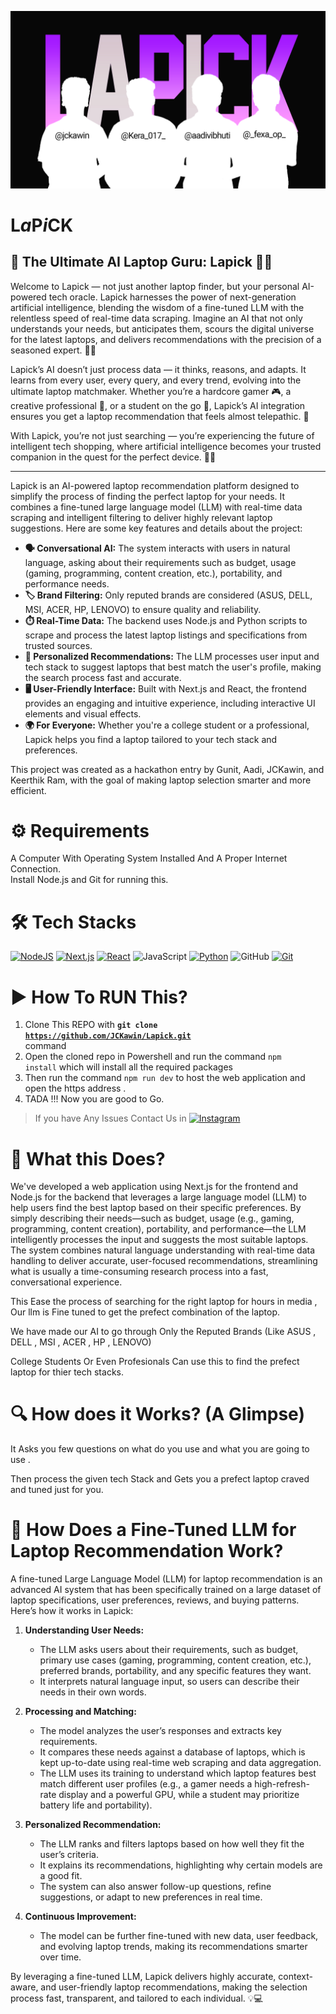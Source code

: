 ![](banner.png)


#  L<i>**a**</i>P<i>**i**</i>CK

## 🚀 The Ultimate AI Laptop Guru: Lapick 🤖✨

Welcome to Lapick — not just another laptop finder, but your personal AI-powered tech oracle. Lapick harnesses the power of next-generation artificial intelligence, blending the wisdom of a fine-tuned LLM with the relentless speed of real-time data scraping. Imagine an AI that not only understands your needs, but anticipates them, scours the digital universe for the latest laptops, and delivers recommendations with the precision of a seasoned expert. 🧠💡

Lapick’s AI doesn’t just process data — it thinks, reasons, and adapts. It learns from every user, every query, and every trend, evolving into the ultimate laptop matchmaker. Whether you’re a hardcore gamer 🎮, a creative professional 🎨, or a student on the go 🎒, Lapick’s AI integration ensures you get a laptop recommendation that feels almost telepathic. 🔮

With Lapick, you’re not just searching — you’re experiencing the future of intelligent tech shopping, where artificial intelligence becomes your trusted companion in the quest for the perfect device. 🚀🛒

---

Lapick is an AI-powered laptop recommendation platform designed to simplify the process of finding the perfect laptop for your needs. It combines a fine-tuned large language model (LLM) with real-time data scraping and intelligent filtering to deliver highly relevant laptop suggestions. Here are some key features and details about the project:

- **🗣️ Conversational AI:** The system interacts with users in natural language, asking about their requirements such as budget, usage (gaming, programming, content creation, etc.), portability, and performance needs.
- **🏷️ Brand Filtering:** Only reputed brands are considered (ASUS, DELL, MSI, ACER, HP, LENOVO) to ensure quality and reliability.
- **⏱️ Real-Time Data:** The backend uses Node.js and Python scripts to scrape and process the latest laptop listings and specifications from trusted sources.
- **🎯 Personalized Recommendations:** The LLM processes user input and tech stack to suggest laptops that best match the user's profile, making the search process fast and accurate.
- **🖥️ User-Friendly Interface:** Built with Next.js and React, the frontend provides an engaging and intuitive experience, including interactive UI elements and visual effects.
- **🌍 For Everyone:** Whether you're a college student or a professional, Lapick helps you find a laptop tailored to your tech stack and preferences.

This project was created as a hackathon entry by Gunit, Aadi, JCKawin, and Keerthik Ram, with the goal of making laptop selection smarter and more efficient.
# ⚙️ Requirements

A Computer With Operating System Installed And A Proper Internet Connection.<br>
Install Node.js and Git for running this.

# 🛠️ Tech Stacks

[![NodeJS](https://img.shields.io/badge/Node.js-6DA55F?logo=node.js&logoColor=white)](https://nodejs.org/en) [![Next.js](https://img.shields.io/badge/Next.js-black?logo=next.js&logoColor=white)](https://nextjs.org/) [![React](https://img.shields.io/badge/React-%2320232a.svg?logo=react&logoColor=%2361DAFB)](https://react.dev/) ![JavaScript](https://img.shields.io/badge/JavaScript-F7DF1E?logo=javascript&logoColor=000) [![Python](https://img.shields.io/badge/Python-3776AB?logo=python&logoColor=fff)](https://www.python.org/downloads/) ![GitHub](https://img.shields.io/badge/GitHub-%23121011.svg?logo=github&logoColor=white) [![Git](https://img.shields.io/badge/Git-F05032?logo=git&logoColor=fff)](https://git-scm.com/downloads)

# ▶️ How To RUN This?

1. Clone This REPO with **<code>git clone https://github.com/JCKawin/Lapick.git </code>** command
2. Open the cloned repo in Powershell and run the command <code>npm install</code> which will install all the required packages
3. Then run the command <code>npm run dev</code> to host the web application and open the https address .
4. TADA !!! Now you are good to Go.

>  If you have Any Issues Contact Us in [![Instagram](https://img.shields.io/badge/Instagram-%23E4405F.svg?logo=Instagram&logoColor=white)](https://www.instagram.com/jckawin/)

# 🤔 What this Does?

We've developed a web application using Next.js for the frontend and Node.js for the backend that leverages a large language model (LLM) to help users find the best laptop based on their specific preferences. By simply describing their needs—such as budget, usage (e.g., gaming, programming, content creation), portability, and performance—the LLM intelligently processes the input and suggests the most suitable laptops. The system combines natural language understanding with real-time data handling to deliver accurate, user-focused recommendations, streamlining what is usually a time-consuming research process into a fast, conversational experience.

This Ease the process of searching for the right laptop for hours in media , Our llm is Fine tuned to get the prefect combination of the  laptop.

We have made our AI to go through Only the Reputed Brands (Like ASUS , DELL , MSI , ACER , HP , LENOVO)

College Students Or Even Profesionals Can use this to find the prefect laptop for thier tech stacks.

# 🔍 How does it Works? (A Glimpse)

It Asks you few questions on what do you use and what you are going to use . <br>

Then process the given tech Stack and Gets you a prefect laptop craved and tuned just for you.

# 🤖 How Does a Fine-Tuned LLM for Laptop Recommendation Work?

A fine-tuned Large Language Model (LLM) for laptop recommendation is an advanced AI system that has been specifically trained on a large dataset of laptop specifications, user preferences, reviews, and buying patterns. Here’s how it works in Lapick:

1. **Understanding User Needs:**
   - The LLM asks users about their requirements, such as budget, primary use cases (gaming, programming, content creation, etc.), preferred brands, portability, and any specific features they want.
   - It interprets natural language input, so users can describe their needs in their own words.

2. **Processing and Matching:**
   - The model analyzes the user’s responses and extracts key requirements.
   - It compares these needs against a database of laptops, which is kept up-to-date using real-time web scraping and data aggregation.
   - The LLM uses its training to understand which laptop features best match different user profiles (e.g., a gamer needs a high-refresh-rate display and a powerful GPU, while a student may prioritize battery life and portability).

3. **Personalized Recommendation:**
   - The LLM ranks and filters laptops based on how well they fit the user’s criteria.
   - It explains its recommendations, highlighting why certain models are a good fit.
   - The system can also answer follow-up questions, refine suggestions, or adapt to new preferences in real time.

4. **Continuous Improvement:**
   - The model can be further fine-tuned with new data, user feedback, and evolving laptop trends, making its recommendations smarter over time.

By leveraging a fine-tuned LLM, Lapick delivers highly accurate, context-aware, and user-friendly laptop recommendations, making the selection process fast, transparent, and tailored to each individual. 💡💻
